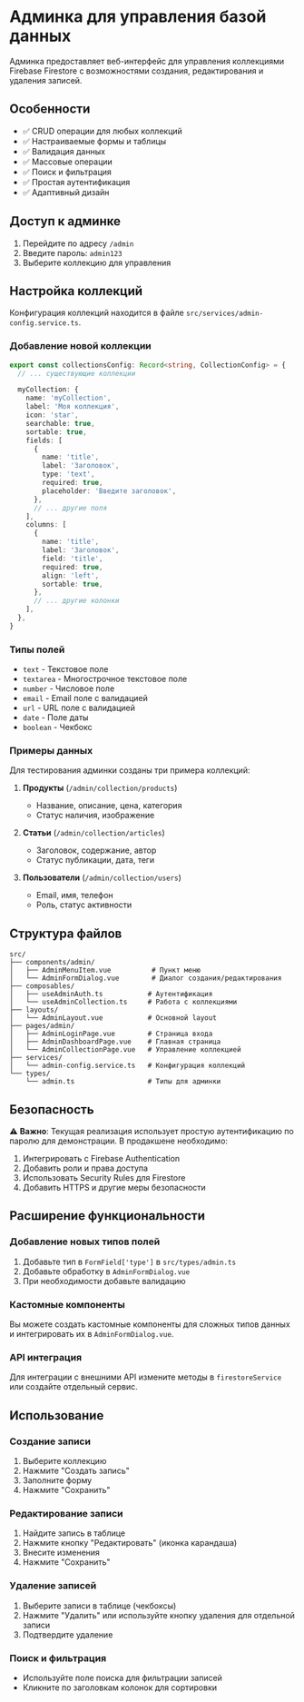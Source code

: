 # Админка для управления базой данных

Админка предоставляет веб-интерфейс для управления коллекциями Firebase Firestore с возможностями создания, редактирования и удаления записей.

## Особенности

- ✅ CRUD операции для любых коллекций
- ✅ Настраиваемые формы и таблицы
- ✅ Валидация данных
- ✅ Массовые операции
- ✅ Поиск и фильтрация
- ✅ Простая аутентификация
- ✅ Адаптивный дизайн

## Доступ к админке

1. Перейдите по адресу `/admin`
2. Введите пароль: `admin123`
3. Выберите коллекцию для управления

## Настройка коллекций

Конфигурация коллекций находится в файле `src/services/admin-config.service.ts`.

### Добавление новой коллекции

```typescript
export const collectionsConfig: Record<string, CollectionConfig> = {
  // ... существующие коллекции

  myCollection: {
    name: 'myCollection',
    label: 'Моя коллекция',
    icon: 'star',
    searchable: true,
    sortable: true,
    fields: [
      {
        name: 'title',
        label: 'Заголовок',
        type: 'text',
        required: true,
        placeholder: 'Введите заголовок',
      },
      // ... другие поля
    ],
    columns: [
      {
        name: 'title',
        label: 'Заголовок',
        field: 'title',
        required: true,
        align: 'left',
        sortable: true,
      },
      // ... другие колонки
    ],
  },
}
```

### Типы полей

- `text` - Текстовое поле
- `textarea` - Многострочное текстовое поле
- `number` - Числовое поле
- `email` - Email поле с валидацией
- `url` - URL поле с валидацией
- `date` - Поле даты
- `boolean` - Чекбокс

### Примеры данных

Для тестирования админки созданы три примера коллекций:

1. **Продукты** (`/admin/collection/products`)
   - Название, описание, цена, категория
   - Статус наличия, изображение

2. **Статьи** (`/admin/collection/articles`)
   - Заголовок, содержание, автор
   - Статус публикации, дата, теги

3. **Пользователи** (`/admin/collection/users`)
   - Email, имя, телефон
   - Роль, статус активности

## Структура файлов

```
src/
├── components/admin/
│   ├── AdminMenuItem.vue          # Пункт меню
│   └── AdminFormDialog.vue        # Диалог создания/редактирования
├── composables/
│   ├── useAdminAuth.ts           # Аутентификация
│   └── useAdminCollection.ts     # Работа с коллекциями
├── layouts/
│   └── AdminLayout.vue           # Основной layout
├── pages/admin/
│   ├── AdminLoginPage.vue        # Страница входа
│   ├── AdminDashboardPage.vue    # Главная страница
│   └── AdminCollectionPage.vue   # Управление коллекцией
├── services/
│   └── admin-config.service.ts   # Конфигурация коллекций
└── types/
    └── admin.ts                  # Типы для админки
```

## Безопасность

⚠️ **Важно**: Текущая реализация использует простую аутентификацию по паролю для демонстрации. В продакшене необходимо:

1. Интегрировать с Firebase Authentication
2. Добавить роли и права доступа
3. Использовать Security Rules для Firestore
4. Добавить HTTPS и другие меры безопасности

## Расширение функциональности

### Добавление новых типов полей

1. Добавьте тип в `FormField['type']` в `src/types/admin.ts`
2. Добавьте обработку в `AdminFormDialog.vue`
3. При необходимости добавьте валидацию

### Кастомные компоненты

Вы можете создать кастомные компоненты для сложных типов данных и интегрировать их в `AdminFormDialog.vue`.

### API интеграция

Для интеграции с внешними API измените методы в `firestoreService` или создайте отдельный сервис.

## Использование

### Создание записи

1. Выберите коллекцию
2. Нажмите "Создать запись"
3. Заполните форму
4. Нажмите "Сохранить"

### Редактирование записи

1. Найдите запись в таблице
2. Нажмите кнопку "Редактировать" (иконка карандаша)
3. Внесите изменения
4. Нажмите "Сохранить"

### Удаление записей

1. Выберите записи в таблице (чекбоксы)
2. Нажмите "Удалить" или используйте кнопку удаления для отдельной записи
3. Подтвердите удаление

### Поиск и фильтрация

- Используйте поле поиска для фильтрации записей
- Кликните по заголовкам колонок для сортировки
